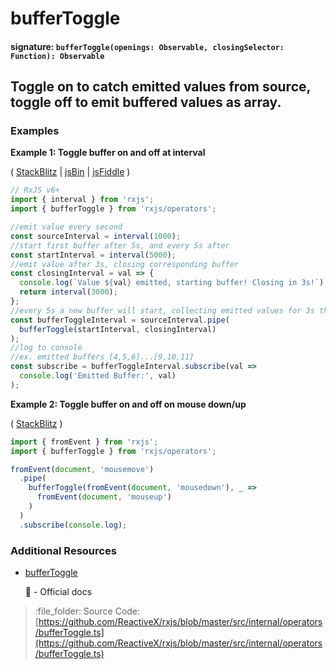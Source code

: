 # bufferToggle

#### signature: `bufferToggle(openings: Observable, closingSelector: Function): Observable`

## Toggle on to catch emitted values from source, toggle off to emit buffered values as array.

### Examples

**Example 1: Toggle buffer on and off at interval**

\( [StackBlitz](https://stackblitz.com/edit/typescript-xu3sq8?file=index.ts&devtoolsheight=100) \| [jsBin](http://jsbin.com/relavezugo/edit?js,console) \| [jsFiddle](https://jsfiddle.net/btroncone/6ad3w3wf/) \)

```javascript
// RxJS v6+
import { interval } from 'rxjs';
import { bufferToggle } from 'rxjs/operators';

//emit value every second
const sourceInterval = interval(1000);
//start first buffer after 5s, and every 5s after
const startInterval = interval(5000);
//emit value after 3s, closing corresponding buffer
const closingInterval = val => {
  console.log(`Value ${val} emitted, starting buffer! Closing in 3s!`);
  return interval(3000);
};
//every 5s a new buffer will start, collecting emitted values for 3s then emitting buffered values
const bufferToggleInterval = sourceInterval.pipe(
  bufferToggle(startInterval, closingInterval)
);
//log to console
//ex. emitted buffers [4,5,6]...[9,10,11]
const subscribe = bufferToggleInterval.subscribe(val =>
  console.log('Emitted Buffer:', val)
);
```

**Example 2: Toggle buffer on and off on mouse down/up**

\( [StackBlitz](https://stackblitz.com/edit/rxjs-buffertoggle-mousemove?file=index.ts&devtoolsheight=50) \)

```javascript
import { fromEvent } from 'rxjs';
import { bufferToggle } from 'rxjs/operators';

fromEvent(document, 'mousemove')
  .pipe(
    bufferToggle(fromEvent(document, 'mousedown'), _ =>
      fromEvent(document, 'mouseup')
    )
  )
  .subscribe(console.log);
```

### Additional Resources

* [bufferToggle](https://rxjs.dev/api/operators/bufferToggle)

  :newspaper: - Official docs

> :file\_folder: Source Code: [https://github.com/ReactiveX/rxjs/blob/master/src/internal/operators/bufferToggle.ts](https://github.com/ReactiveX/rxjs/blob/master/src/internal/operators/bufferToggle.ts)

